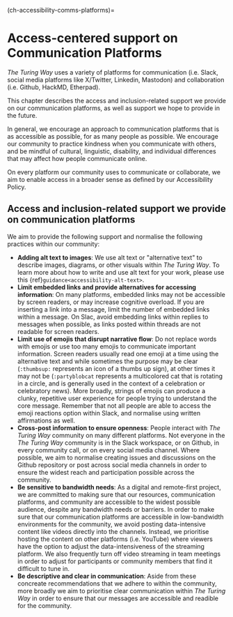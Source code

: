 (ch-accessibility-comms-platforms)=
# Access-centered support on Communication Platforms

_The Turing Way_ uses a variety of platforms for communication (i.e. Slack, social media platforms like X/Twitter, Linkedin, Mastodon) and collaboration (i.e. Github, HackMD, Etherpad). 

This chapter describes the access and inclusion-related support we provide on our communication platforms, as well as support we hope to provide in the future.

In general, we encourage an approach to communication platforms that is as accessible as possible, for as many people as possible. We encourage our community to practice kindness when you communicate with others, and be mindful of cultural, linguistic, disability, and individual differences that may affect how people communicate online. 

On every platform our community uses to communicate or collaborate, we aim to enable access in a broader sense as defined by our Accessibility Policy.

## Access and inclusion-related support we provide on communication platforms

We aim to provide the following support and normalise the following practices within our community:

- **Adding alt text to images**: We use alt text or "alternative text" to describe images, diagrams, or other visuals within _The Turing Way_. To learn more about how to write and use alt text for your work, please use this {ref}`guidance<accessibility-alt-text>`. 
- **Limit embedded links and provide alternatives for accessing information**: On many platforms, embedded links may not be accessible by screen readers, or may increase cognitive overload. If you are inserting a link into a message, limit the number of embedded links within a message. On Slac, avoid embedding links within replies to messages when possible, as links posted within threads are not readable for screen readers.
- **Limit use of emojis that disrupt narrative flow**: Do not replace words with emojis or use too many emojis to communicate important information. Screen readers usually read one emoji at a time using the alternative text and while sometimes the purpose may be clear (```:thumbsup:``` represents an icon of a thumbs up sign), at other times it may not be (```:partyblobcat``` represents a multicolored cat that is rotating in a circle, and is generally used in the context of a celebration or celebratory news). More broadly, strings of emojis can produce a clunky, repetitive user experience for people trying to understand the core message.  Remember that not all people are able to access the emoji reactions option within Slack, and normalise using written affirmations as well.
- **Cross-post information to ensure openness**: People interact with _The Turing Way_ community on many different platforms. Not everyone in the *The Turing Way* community is in the Slack workspace, or on Github, in every community call, or on every social media channel. Where possible, we aim to normalise creating issues and discussions on the Github repository or post across social media channels in order to ensure the widest reach and participation possible across the community.
- **Be sensitive to bandwidth needs**: As a digital and remote-first project, we are committed to making sure that our resources, communication platforms, and community are accessible to the widest possible audience, despite any bandwidth needs or barriers. In order to make sure that our communication platforms are accessible in low-bandwidth environments for the community, we avoid posting data-intensive content like videos directly into the channels. Instead, we prioritise hosting the content on other platforms (i.e. YouTube) where viewers have the option to adjust the data-intensiveness of the streaming platform. We also frequently turn off video streaming in team meetings in order to adjust for participants or community members that find it difficult to tune in.
- **Be descriptive and clear in communication**: Aside from these concreate recommendations that we adhere to within the community, more broadly we aim to prioritise clear communication within _The Turing Way_ in order to ensure that our messages are accessible and readible for the community.